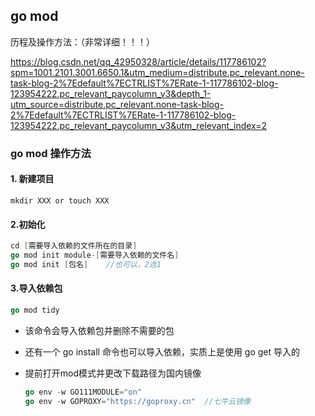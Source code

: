 ## go mod

历程及操作方法：（非常详细！！！）

https://blog.csdn.net/qq_42950328/article/details/117786102?spm=1001.2101.3001.6650.1&utm_medium=distribute.pc_relevant.none-task-blog-2%7Edefault%7ECTRLIST%7ERate-1-117786102-blog-123954222.pc_relevant_paycolumn_v3&depth_1-utm_source=distribute.pc_relevant.none-task-blog-2%7Edefault%7ECTRLIST%7ERate-1-117786102-blog-123954222.pc_relevant_paycolumn_v3&utm_relevant_index=2



### go mod 操作方法

#### 1. 新建项目

```
mkdir XXX or touch XXX
```

#### 2.初始化

```go
cd [需要导入依赖的文件所在的目录]
go mod init module-[需要导入依赖的文件名]
go mod init [包名]	//也可以，2选1
```

#### 3.导入依赖包

```go
go mod tidy
```

- 该命令会导入依赖包并删除不需要的包

- 还有一个 go install 命令也可以导入依赖，实质上是使用 go get 导入的

- 提前打开mod模式并更改下载路径为国内镜像

	```go
	go env -w GO111MODULE="on"
	go env -w GOPROXY="https://goproxy.cn"	//七牛云镜像
	```

	
